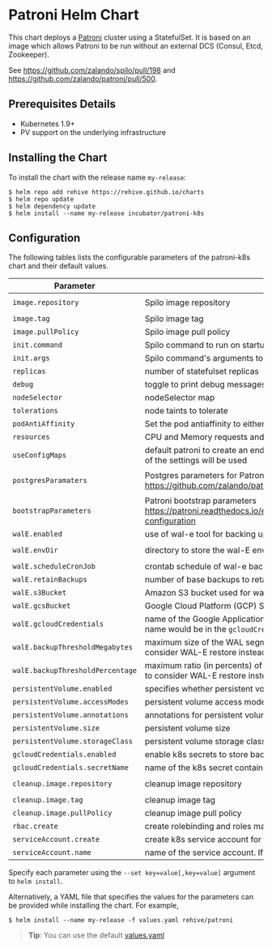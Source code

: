 # Patroni Helm Chart

This chart deploys a [Patroni](https://github.com/zalando/patroni/) cluster using a StatefulSet. It is based on
an image which allows Patroni to be run without an external DCS (Consul, Etcd, Zookeeper).

See https://github.com/zalando/spilo/pull/198 and https://github.com/zalando/patroni/pull/500.

## Prerequisites Details

* Kubernetes 1.9+
* PV support on the underlying infrastructure

## Installing the Chart

To install the chart with the release name `my-release`:

```console
$ helm repo add rehive https://rehive.github.io/charts
$ helm repo update
$ helm dependency update
$ helm install --name my-release incubator/patroni-k8s
```

## Configuration

The following tables lists the configurable parameters of the patroni-k8s chart and their default values.

| Parameter | Description | Default |
|-------------------------|-------------------------------------|-----------------------------------------------------|
| `image.repository` | Spilo image repository | `eu.gcr.io/rehive-services/spilo` |
| `image.tag` | Spilo image tag | `1.6.1` |
| `image.pullPolicy` | Spilo image pull policy | `IfNotPresent` |
| `init.command` | Spilo command to run on startup | `['bin/sh']` |
| `init.args` | Spilo command's arguments to run on startup | `['/launch.sh', 'init']` |
| `replicas` | number of statefulset replicas | `3` |
| `debug` | toggle to print debug messages | `false` |
| `nodeSelector` | nodeSelector map | `{}` |
| `tolerations` | node taints to tolerate  | `[]` |
| `podAntiAffinity` | Set the pod antiaffinity to either `[hard, soft]` | `soft` |
| `resources` | CPU and Memory requests and limits for each pod | `[]` |
| `useConfigMaps` | default patroni to create an endpoint for the postgres settings else an endpoint of the settings will be used | `false` |
| `postgresParamaters` | Postgres parameters for Patroni https://github.com/zalando/patroni/blob/master/docs/SETTINGS.rst#postgresql | `{'bin_dir': '/usr/lib/postgresql/9.6/bin' }` |
| `bootstrapParameters` | Patroni bootstrap parameters https://patroni.readthedocs.io/en/latest/SETTINGS.html#bootstrap-configuration | `{'dcs' : {'ttl': 70, 'loop_wait': 10, 'retry_timeout': 30 } }` |
| `walE.enabled` | use of wal-e tool for backing up postgres data | `false` |
| `walE.envDir` | directory to store the wal-E environment variables | `/home/postgres/etc/wal-e.d/env` |
| `walE.scheduleCronJob` | crontab schedule of wal-e backup | `00 01 * * *` |
| `walE.retainBackups` | number of base backups to retain | `2` |
| `walE.s3Bucket` | Amazon S3 bucket used for wal-e backups | `""` |
| `walE.gcsBucket` | Google Cloud Platform (GCP) Storage bucket  used for wal-e backups | `""` |
| `walE.gcloudCredentials` | name of the Google Applications Credentials file for wal-E backup. This file name would be in the `gcloudCredentials.secretName` k8s secret | `gcloud-wale.json` |
| `walE.backupThresholdMegabytes` | maximum size of the WAL segments accumulated after the base backup to consider WAL-E restore instead of pg_basebackup | `1024` |
| `walE.backupThresholdPercentage` | maximum ratio (in percents) of the accumulated WAL files to the base backup to consider WAL-E restore instead of pg_basebackup | `30` |
| `persistentVolume.enabled` | specifies whether persistent volumes are used | `true` |
| `persistentVolume.accessModes` | persistent volume access modes | `[ReadWriteOnce]` |
| `persistentVolume.annotations` | annotations for persistent volume claim | `{}` |
| `persistentVolume.size` | persistent volume size | `1Gi` |
| `persistentVolume.storageClass` | persistent volume storage class | `patroni-standard` |
| `gcloudCredentials.enabled` | enable k8s secrets to store backup and restore credentials | `false` |
| `gcloudCredentials.secretName` | name of the k8s secret containing the credentials files for backup and restore | `google-credentials-postgres` |
| `cleanup.image.repository` | cleanup image repository | `gcr.io/google-containers/hyperkube` |
| `cleanup.image.tag` | cleanup image tag | `v1.13.7` |
| `cleanup.image.pullPolicy` | cleanup image pull policy | `IfNotPresent` |
| `rbac.create` | create rolebinding and roles manifest for k8s | `true` |
| `serviceAccount.create` | create k8s service account for running the k8s statefulsets | `true` |
| `serviceAccount.name` | name of the service account. If none given a default is created. | `""` |

Specify each parameter using the `--set key=value[,key=value]` argument to `helm install`.

Alternatively, a YAML file that specifies the values for the parameters can be provided while installing the chart. For example,

```console
$ helm install --name my-release -f values.yaml rehive/patroni
```

> **Tip**: You can use the default [values.yaml](values.yaml)
